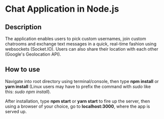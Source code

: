 # Chat Application in Node.js

## Description
The application enables users to pick custom usernames, join custom chatrooms and exchange text messages in a quick, real-time fashion using websockets (Socket.IO). Users can also share their location with each other (Google's Geolocation API).

## How to use
Navigate into root directory using terminal/console, then type **npm install** or **yarn install** (Linux users may have to prefix the command with *sudo* like this: *sudo npm install*). 

After installation, type **npm start** or **yarn start** to fire up the server, then using a browser of your choice, go to **localhost:3000**, where the app is served up.

